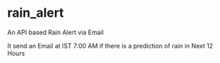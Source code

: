 # rain_alert
An API based Rain Alert via Email


It send an Email at IST 7:00 AM if there is a prediction of rain in Next 12 Hours
